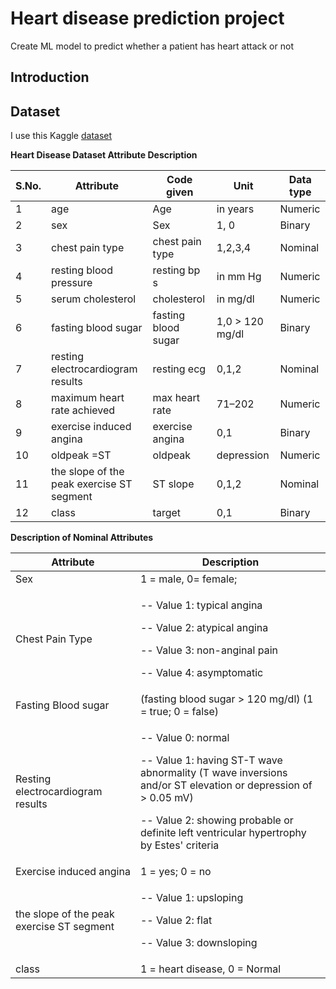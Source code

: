 # Heart disease prediction project 
Create ML model to predict whether a patient has heart attack or not
## Introduction

## Dataset
I use this Kaggle [dataset](https://www.kaggle.com/datasets/mexwell/heart-disease-dataset/data) 

**Heart Disease Dataset Attribute Description** 



|**S.No.** |**Attribute** |**Code given** |**Unit** |**Data type** |
| - | - | - | - | - |
|1 |age |Age |in years |Numeric |
|2 |sex |Sex |1, 0  |Binary |
|3 |chest pain type |chest pain type |1,2,3,4 |Nominal |
|4 |resting blood pressure |resting bp s |in mm Hg |Numeric |
|5 |serum cholesterol |cholesterol |in mg/dl |Numeric |
|6 |fasting blood sugar |fasting blood sugar |1,0 > 120 mg/dl |Binary |
|7 |resting electrocardiogram results |resting ecg |0,1,2 |Nominal |
|8 |maximum heart rate achieved |max heart rate |71–202 |Numeric |
|9 |exercise induced angina |exercise angina |0,1 |Binary |
|10 |oldpeak =ST |oldpeak |depression |Numeric |
|11 |the slope of the peak exercise ST segment |ST slope |0,1,2 |Nominal |
|12 |class |target |0,1 |Binary |

**Description of Nominal Attributes** 



|**Attribute** |**Description** |
| - | - |
|Sex |1 = male, 0= female; |
|Chest Pain Type |<p>-- Value 1: typical angina </p><p>-- Value 2: atypical angina </p><p>-- Value 3: non-anginal pain </p><p>-- Value 4: asymptomatic </p>|
|Fasting Blood sugar |(fasting blood sugar > 120 mg/dl) (1 = true; 0 = false) |
|Resting electrocardiogram results |<p>-- Value 0: normal </p><p>-- Value 1: having ST-T wave abnormality (T wave inversions and/or ST elevation or depression of > 0.05 mV) </p><p>-- Value 2: showing probable or definite left ventricular hypertrophy by Estes' criteria </p>|
|Exercise induced angina|1 = yes; 0 = no |
|the slope of the peak exercise ST segment|<p>-- Value 1: upsloping </p><p>-- Value 2: flat </p><p>-- Value 3: downsloping </p>|
|class |1 = heart disease, 0 = Normal |


